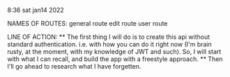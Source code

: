 8:36 sat jan14 2022

NAMES OF ROUTES:
general route
edit route
user route

LINE OF ACTION:
** The first thing I will do is to create this api without standard authentication. i.e. with how you can do it right now (I'm brain rusty, at the moment, with my knowledge of JWT and such). So, I will start with what I can recall, and build the app with a freestyle approach.
** Then I'll go ahead to research what I have forgetten.

